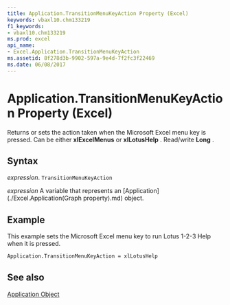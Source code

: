 ```yaml
---
title: Application.TransitionMenuKeyAction Property (Excel)
keywords: vbaxl10.chm133219
f1_keywords:
- vbaxl10.chm133219
ms.prod: excel
api_name:
- Excel.Application.TransitionMenuKeyAction
ms.assetid: 8f278d3b-9902-597a-9e4d-7f2fc3f22469
ms.date: 06/08/2017
---
```



# Application.TransitionMenuKeyAction Property (Excel)

Returns or sets the action taken when the Microsoft Excel menu key is pressed. Can be either  **xlExcelMenus** or **xlLotusHelp** . Read/write **Long** .


## Syntax

 _expression_. `TransitionMenuKeyAction`

 _expression_ A variable that represents an [Application](./Excel.Application(Graph property).md) object.


## Example

This example sets the Microsoft Excel menu key to run Lotus 1-2-3 Help when it is pressed.


```vb
Application.TransitionMenuKeyAction = xlLotusHelp 

```


## See also


[Application Object](Excel.Application(objec).md)

